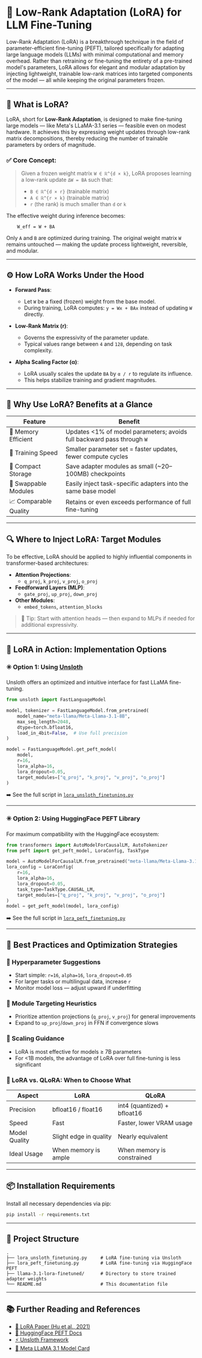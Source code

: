 # 📘 Low-Rank Adaptation (LoRA) for LLM Fine-Tuning

Low-Rank Adaptation (LoRA) is a breakthrough technique in the field of parameter-efficient fine-tuning (PEFT), tailored specifically for adapting large language models (LLMs) with minimal computational and memory overhead. Rather than retraining or fine-tuning the entirety of a pre-trained model's parameters, LoRA allows for elegant and modular adaptation by injecting lightweight, trainable low-rank matrices into targeted components of the model — all while keeping the original parameters frozen.

---

## 🔬 What is LoRA?

LoRA, short for **Low-Rank Adaptation**, is designed to make fine-tuning large models — like Meta's LLaMA-3.1 series — feasible even on modest hardware. It achieves this by expressing weight updates through low-rank matrix decompositions, thereby reducing the number of trainable parameters by orders of magnitude.

### ✅ Core Concept:

> Given a frozen weight matrix `W ∈ ℝ^{d × k}`, LoRA proposes learning a low-rank update `ΔW = BA` such that:
>
> * `B ∈ ℝ^{d × r}` (trainable matrix)
> * `A ∈ ℝ^{r × k}` (trainable matrix)
> * `r` (the rank) is much smaller than `d` or `k`

The effective weight during inference becomes:

```
    W_eff = W + BA
```

Only `A` and `B` are optimized during training. The original weight matrix `W` remains untouched — making the update process lightweight, reversible, and modular.

---

## ⚙️ How LoRA Works Under the Hood

- **Forward Pass**:
  - Let `W` be a fixed (frozen) weight from the base model.
  - During training, LoRA computes: `y = Wx + BAx` instead of updating `W` directly.

- **Low-Rank Matrix (r)**:
  - Governs the expressivity of the parameter update.
  - Typical values range between `4` and `128`, depending on task complexity.

- **Alpha Scaling Factor (α)**:
  - LoRA usually scales the update `BA` by `α / r` to regulate its influence.
  - This helps stabilize training and gradient magnitudes.

---

## 🎯 Why Use LoRA? Benefits at a Glance

| Feature               | Benefit                                                                 |
|----------------------|-------------------------------------------------------------------------|
| 🧠 Memory Efficient   | Updates <1% of model parameters; avoids full backward pass through `W` |
| 🚀 Training Speed     | Smaller parameter set = faster updates, fewer compute cycles           |
| 💾 Compact Storage    | Save adapter modules as small (~20–100MB) checkpoints                  |
| 🔄 Swappable Modules  | Easily inject task-specific adapters into the same base model          |
| 📈 Comparable Quality | Retains or even exceeds performance of full fine-tuning                |

---

## 🔍 Where to Inject LoRA: Target Modules

To be effective, LoRA should be applied to highly influential components in transformer-based architectures:

- **Attention Projections**:
  - `q_proj`, `k_proj`, `v_proj`, `o_proj`
- **Feedforward Layers (MLP)**:
  - `gate_proj`, `up_proj`, `down_proj`
- **Other Modules**:
  - `embed_tokens`, `attention_blocks`

> 🧠 Tip: Start with attention heads — then expand to MLPs if needed for additional expressivity.

---

## 🧪 LoRA in Action: Implementation Options

### ✳️ Option 1: Using [Unsloth](https://github.com/unslothai/unsloth)

Unsloth offers an optimized and intuitive interface for fast LLaMA fine-tuning.

```python
from unsloth import FastLanguageModel

model, tokenizer = FastLanguageModel.from_pretrained(
    model_name="meta-llama/Meta-Llama-3.1-8B",
    max_seq_length=2048,
    dtype=torch.bfloat16,
    load_in_4bit=False,  # Use full precision
)

model = FastLanguageModel.get_peft_model(
    model,
    r=16,
    lora_alpha=16,
    lora_dropout=0.05,
    target_modules=["q_proj", "k_proj", "v_proj", "o_proj"]
)
```

➡️ See the full script in [`lora_unsloth_finetuning.py`](./lora_unsloth_finetuning.py)

---

### ✳️ Option 2: Using HuggingFace PEFT Library

For maximum compatibility with the HuggingFace ecosystem:

```python
from transformers import AutoModelForCausalLM, AutoTokenizer
from peft import get_peft_model, LoraConfig, TaskType

model = AutoModelForCausalLM.from_pretrained("meta-llama/Meta-Llama-3.1-8B")
lora_config = LoraConfig(
    r=16,
    lora_alpha=16,
    lora_dropout=0.05,
    task_type=TaskType.CAUSAL_LM,
    target_modules=["q_proj", "k_proj", "v_proj", "o_proj"]
)
model = get_peft_model(model, lora_config)
```

➡️ See the full script in [`lora_peft_finetuning.py`](./lora_peft_finetuning.py)

---

## 🧠 Best Practices and Optimization Strategies

### 🔧 Hyperparameter Suggestions

- Start simple: `r=16`, `alpha=16`, `lora_dropout=0.05`
- For larger tasks or multilingual data, increase `r`
- Monitor model loss — adjust upward if underfitting

### 🎯 Module Targeting Heuristics

- Prioritize attention projections (`q_proj`, `v_proj`) for general improvements
- Expand to `up_proj`/`down_proj` in FFN if convergence slows

### 🚀 Scaling Guidance

- LoRA is most effective for models ≥ 7B parameters
- For <1B models, the advantage of LoRA over full fine-tuning is less significant

### 🔄 LoRA vs. QLoRA: When to Choose What

| Aspect       | LoRA                  | QLoRA                        |
|--------------|-----------------------|------------------------------|
| Precision    | bfloat16 / float16    | int4 (quantized) + bfloat16 |
| Speed        | Fast                  | Faster, lower VRAM usage     |
| Model Quality| Slight edge in quality| Nearly equivalent            |
| Ideal Usage  | When memory is ample  | When memory is constrained   |

---

## 📦 Installation Requirements

Install all necessary dependencies via pip:

```bash
pip install -r requirements.txt
```

---

## 📁 Project Structure

```
.
├── lora_unsloth_finetuning.py     # LoRA fine-tuning via Unsloth
├── lora_peft_finetuning.py        # LoRA fine-tuning via HuggingFace PEFT
├── llama-3.1-lora-finetuned/      # Directory to store trained adapter weights
└── README.md                      # This documentation file
```

---

## 📚 Further Reading and References

- [🔗 LoRA Paper (Hu et al., 2021)](https://arxiv.org/abs/2106.09685)
- [📘 HuggingFace PEFT Docs](https://github.com/huggingface/peft)
- [⚡ Unsloth Framework](https://unsloth.ai/)
- [🦙 Meta LLaMA 3.1 Model Card](https://huggingface.co/meta-llama/Meta-Llama-3.1-8B)
